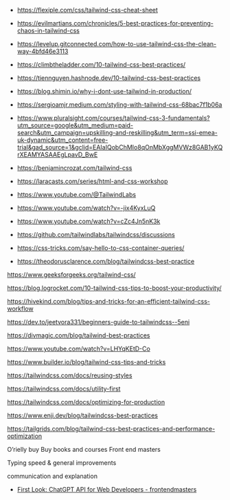 - https://flexiple.com/css/tailwind-css-cheat-sheet
- https://evilmartians.com/chronicles/5-best-practices-for-preventing-chaos-in-tailwind-css

- https://levelup.gitconnected.com/how-to-use-tailwind-css-the-clean-way-4bfd46e3113

- https://climbtheladder.com/10-tailwind-css-best-practices/

- https://tiennguyen.hashnode.dev/10-tailwind-css-best-practices

- https://blog.shimin.io/why-i-dont-use-tailwind-in-production/
- https://sergioamjr.medium.com/styling-with-tailwind-css-68bac7f1b06a
- https://www.pluralsight.com/courses/tailwind-css-3-fundamentals?utm_source=google&utm_medium=paid-search&utm_campaign=upskilling-and-reskilling&utm_term=ssi-emea-uk-dynamic&utm_content=free-trial&gad_source=1&gclid=EAIaIQobChMIo8qOnMbXggMVWz8GAB1yKQrXEAMYASAAEgLpavD_BwE

- https://benjamincrozat.com/tailwind-css

- https://laracasts.com/series/html-and-css-workshop

- https://www.youtube.com/@TailwindLabs

- https://www.youtube.com/watch?v=-jix4KyxLuQ

- https://www.youtube.com/watch?v=cZc4Jn5nK3k

- https://github.com/tailwindlabs/tailwindcss/discussions

- https://css-tricks.com/say-hello-to-css-container-queries/

- https://theodorusclarence.com/blog/tailwindcss-best-practice

https://www.geeksforgeeks.org/tailwind-css/

https://blog.logrocket.com/10-tailwind-css-tips-to-boost-your-productivity/

https://hivekind.com/blog/tips-and-tricks-for-an-efficient-tailwind-css-workflow

https://dev.to/jeetvora331/beginners-guide-to-tailwindcss--5eni

https://divmagic.com/blog/tailwind-best-practices

https://www.youtube.com/watch?v=LHYqKEtD-Co

https://www.builder.io/blog/tailwind-css-tips-and-tricks

https://tailwindcss.com/docs/reusing-styles

https://tailwindcss.com/docs/utility-first

https://tailwindcss.com/docs/optimizing-for-production

https://www.enji.dev/blog/tailwindcss-best-practices

https://tailgrids.com/blog/tailwind-css-best-practices-and-performance-optimization

O’rielly buy
Buy books and courses
Front end masters

Typing speed & general improvements

communication and explanation

- [First Look: ChatGPT API for Web Developers - frontendmasters](https://frontendmasters.com/courses/chatgpt-api/)
